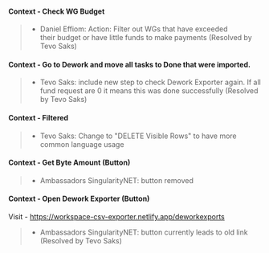 #### Context - Check WG Budget
> * Daniel Effiom: Action: Filter out WGs that have exceeded their budget or have little funds to make payments (Resolved by Tevo Saks)
> 
#### Context - Go to Dework and move all tasks to Done that were imported.
> * Tevo Saks: include new step to check Dework Exporter again. If all fund request are 0 it means this was done successfully (Resolved by Tevo Saks)
> 
#### Context - Filtered
> * Tevo Saks: Change to "DELETE Visible Rows" to have more common language usage
> 
#### Context - Get Byte Amount (Button)
> * Ambassadors SingularityNET: button removed
> 
#### Context - Open Dework Exporter (Button)
Visit - https://workspace-csv-exporter.netlify.app/deworkexports
> * Ambassadors SingularityNET: button currently leads to old link (Resolved by Tevo Saks)
> 
